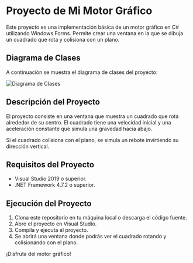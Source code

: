 # Proyecto de Mi Motor Gráfico

Este proyecto es una implementación básica de un motor gráfico en C# utilizando Windows Forms. Permite crear una ventana en la que se dibuja un cuadrado que rota y colisiona con un plano.

## Diagrama de Clases

A continuación se muestra el diagrama de clases del proyecto:

![Diagrama de Clases](//www.plantuml.com/plantuml/dpng/PL6nJiCm4Dtp5Hw3e0jZ1rHK1XWg8bhQ4LdEgJdXd8Dz0G7Ytxd4DZ9jXkZUExzxz-nLOErvx6rbh0v1xO5OarRVbPBlCi7w8i8Tzk1VTcXUC_D8ZKRY33S2fFwfqhZjswWzv6cD2yZeI2rLuqGLsIr-WJ1_U2F24k_1EeFy-LzrQmnOyFfyNlIiPqODoV9AJIY8LQnwCKaxFm-jPiYxvIHFy0u-m1rwC2N_4DREMcoHZWVahcwi9b33z2zoH_OyzXuCEtyT-GEst9L9xm6F7PVCFATEgfCm7vCybjqidFtp0ouMD_dsbshjX4GAPJVkM3RJyR9tahPQ0RLZRty1)

## Descripción del Proyecto

El proyecto consiste en una ventana que muestra un cuadrado que rota alrededor de su centro. El cuadrado tiene una velocidad inicial y una aceleración constante que simula una gravedad hacia abajo.

Si el cuadrado colisiona con el plano, se simula un rebote invirtiendo su dirección vertical.

## Requisitos del Proyecto

- Visual Studio 2019 o superior.
- .NET Framework 4.7.2 o superior.

## Ejecución del Proyecto

1. Clona este repositorio en tu máquina local o descarga el código fuente.
2. Abre el proyecto en Visual Studio.
3. Compila y ejecuta el proyecto.
4. Se abrirá una ventana donde podrás ver el cuadrado rotando y colisionando con el plano.

¡Disfruta del motor gráfico!


